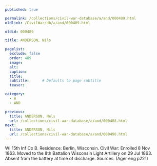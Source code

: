 ```yaml
---
published: true

permalink: /collections/civil-war-database/a/and/000489.html
oldlink: /CivilWar/db/a/and/000489.html

oldid: 000489

title: ANDERSON, Nils

pagelist:
  exclude: false
  order: 489
  image: 
  alt:
  caption:
  title:
  subtitle:      # Defaults to page subtitle
  teaser:

category: 
  - A 
  - AND

previous:
  title: ANDERSON, Nels
  url: /collections/civil-war-database/a/and/000488.html  
next:
  title: ANDERSON, Nils
  url: /collections/civil-war-database/a/and/000490.html   
---
```

WI 15th Inf Co B. Residence: Berlin, Wisconsin. Civil War: Enrolled 8 Nov 1863. Moved to the 8th Battalion Wisconsin Light Artillery on 29 Jul 1863. Absent from the battery at time of discharge. Sources: (Ager eng p221)